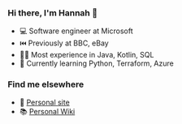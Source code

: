 ### Hi there, I'm Hannah 👋

<!--
**hannahlspencer/hannahlspencer** is a ✨ _special_ ✨ repository because its `README.md` (this file) appears on your GitHub profile.

Here are some ideas to get you started:

- 🔭 I’m currently working on ...
- 🌱 I’m currently learning ...
- 👯 I’m looking to collaborate on ...
- 🤔 I’m looking for help with ...
- 💬 Ask me about ...
- 📫 How to reach me: ...
- 😄 Pronouns: ...
- ⚡ Fun fact: ...
-->
<ul>
<li>💻 Software engineer at Microsoft</li>
  <li>⏮️ Previously at BBC, eBay</li>
  <li>👩‍💻 Most experience in Java, Kotlin, SQL</li>
  <li>🌱 Currently learning Python, Terraform, Azure</li>
 </ul>
 
 <h3>Find me elsewhere</h3>
 <ul>
 <li>🏡 <a href="https://hannahlspencer.github.io/index.html">Personal site</a></li>
  <li>📚 <a href="https://hannah-6.gitbook.io/knowledgebase/">Personal Wiki</a></li>
  </ul>
